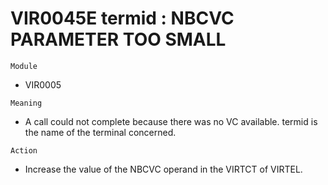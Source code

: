 # VIR0045E termid : NBCVC PARAMETER TOO SMALL

`Module`
- VIR0005

`Meaning`
- A call could not complete because there was no VC available. termid is the name of the terminal concerned.

`Action`
- Increase the value of the NBCVC operand in the VIRTCT of VIRTEL.

